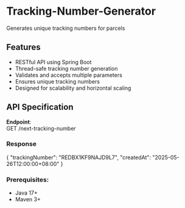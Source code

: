 # Tracking-Number-Generator
Generates unique tracking numbers for parcels

## Features

- RESTful API using Spring Boot
- Thread-safe tracking number generation
- Validates and accepts multiple parameters
- Ensures unique tracking numbers
- Designed for scalability and horizontal scaling

## API Specification

**Endpoint**:  
GET /next-tracking-number

### Response
{
  "trackingNumber": "REDBX1KF9NAJD9L7",
  "createdAt": "2025-05-26T12:00:00+08:00"
}

### Prerequisites:
- Java 17+
- Maven 3+


